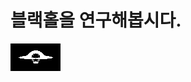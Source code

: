 # 블랙홀을 연구해봅시다.
![](https://github.com/akswnd98/schwarzschild-raytracing-python/blob/main/accretion-plane.png)

